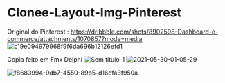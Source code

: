 # Clonee-Layout-Img-Pinterest

Original do Pinterest :
https://dribbble.com/shots/8902598-Dashboard-e-commerce/attachments/1070857?mode=media
![c19e094979968f9f6da696b12126efd1](https://user-images.githubusercontent.com/34917070/120092179-75b97980-c0e7-11eb-8d1e-c641728b6eab.jpg)

Copia feito em Fmx Delphi
![Sem título-1](https://user-images.githubusercontent.com/34917070/120092115-06dc2080-c0e7-11eb-98b2-d801bd867cdc.png)
![2021-05-30-01-05-29](https://user-images.githubusercontent.com/34917070/120092125-1a878700-c0e7-11eb-937b-efe691dc1d6c.png)

![f8683994-9db7-4550-89b5-d16cfa3f950a](https://user-images.githubusercontent.com/34917070/120092165-53276080-c0e7-11eb-9ffd-36794ab6bdee.jpeg)
